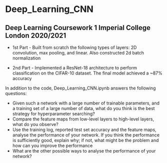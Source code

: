 # Deep_Learning_CNN

## Deep Learning Coursework 1 Imperial College London 2020/2021

* 1st Part - Built from scratch the following types of layers: 2D convolution, max pooling, and linear. Also constructed 2d batch normalization

* 2nd Part - Implemented a ResNet-18 architecture to perform classification on the CIFAR-10 dataset. The final model achieved a ~87% accuracy

In addition to the code, Deep_Learning_CNN.ipynb answers the following questions:

* Given such a network with a large number of trainable parameters, and a training set of a large number of data, what do you think is the best strategy for hyperparameter searching?
* Compare the feature maps from low-level layers to high-level layers, what do you observe?
* Use the training log, reported test set accuracy and the feature maps, analyse the performance of your network. If you think the performance is sufficiently good, explain why; if not, what might be the problem and how can you improve the performance
* What are the other possible ways to analyse the performance of your network?

